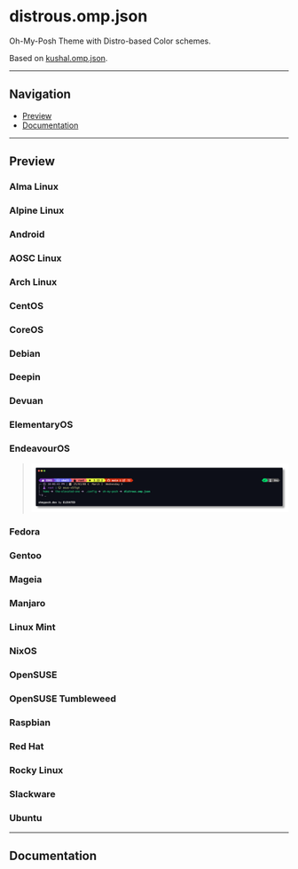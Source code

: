 # distrous.omp.json

Oh-My-Posh Theme with Distro-based Color schemes.

Based on [kushal.omp.json](https://github.com/JanDeDobbeleer/oh-my-posh/blob/main/themes/kushal.omp.json).

---

## Navigation

- [Preview](#preview)
- [Documentation](#documentation)

---

## Preview

### Alma Linux

### Alpine Linux

### Android

### AOSC Linux

### Arch Linux

### CentOS

### CoreOS

### Debian

### Deepin

### Devuan

### ElementaryOS

### EndeavourOS

> ![endeavouros-preview](https://github.com/TheElevatedOne/distrous.omp.json/blob/main/previews/distrous-endeavouros.omp.json.png?raw=true)

### Fedora

### Gentoo

### Mageia

### Manjaro

### Linux Mint

### NixOS

### OpenSUSE

### OpenSUSE Tumbleweed

### Raspbian

### Red Hat

### Rocky Linux

### Slackware

### Ubuntu

---

## Documentation
